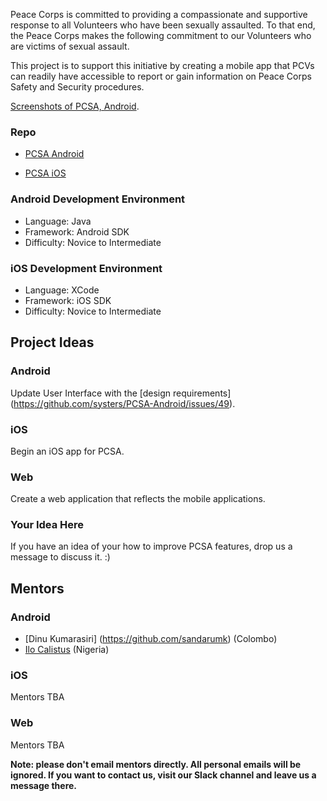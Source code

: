 Peace Corps is committed to providing a compassionate and supportive response to all Volunteers who have been sexually assaulted. To that end, the Peace Corps makes the following commitment to our Volunteers who are victims of sexual assault. 

This project is to support this initiative by creating a mobile app that PCVs can readily have accessible to report or gain information on Peace Corps Safety and Security procedures.

[Screenshots of PCSA, Android](https://github.com/systers/PCSA-Android/tree/develop/screenshots).

### Repo
* [PCSA Android](https://github.com/systers/PCSA-Android)

* [PCSA iOS](https://github.com/systers/PCSA-iOS)

### Android Development Environment

* Language: Java 
* Framework: Android SDK
* Difficulty: Novice to Intermediate

### iOS Development Environment

* Language: XCode
* Framework: iOS SDK
* Difficulty: Novice to Intermediate

## Project Ideas

### Android
Update User Interface with the [design requirements] (https://github.com/systers/PCSA-Android/issues/49).

### iOS
Begin an iOS app for PCSA.

### Web
Create a web application that reflects the mobile applications.

### Your Idea Here

If you have an idea of your how to improve PCSA features, drop us a message to discuss it. :)

## Mentors
### Android
* [Dinu Kumarasiri] (https://github.com/sandarumk) (Colombo)
* [Ilo Calistus](https://github.com/calistus) (Nigeria)
### iOS
Mentors TBA
### Web
Mentors TBA

**Note: please don't email mentors directly. All personal emails will be ignored. If you want to contact us, visit our Slack channel and leave us a message there.**